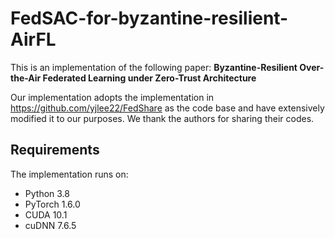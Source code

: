 # FedSAC-for-byzantine-resilient-AirFL

This is an implementation of the following paper:
**Byzantine-Resilient Over-the-Air Federated Learning under Zero-Trust Architecture**  

Our implementation adopts the implementation in https://github.com/yjlee22/FedShare as the code base and have extensively modified it to our purposes. We thank the authors for sharing their codes.

## Requirements
The implementation runs on:
- Python 3.8
- PyTorch 1.6.0
- CUDA 10.1
- cuDNN 7.6.5
